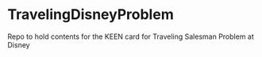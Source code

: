 # TravelingDisneyProblem
Repo to hold contents for the KEEN card for Traveling Salesman Problem at Disney
